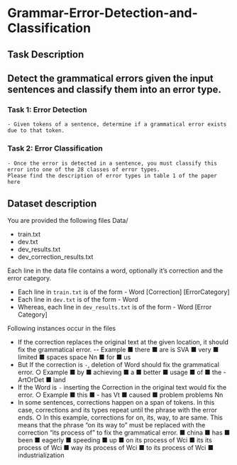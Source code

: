 # Grammar-Error-Detection-and-Classification
## Task Description  

## Detect the grammatical errors given the input sentences and classify them into an error type.  
 
### Task 1: Error Detection 
    - Given tokens of a sentence, determine if a grammatical error exists due to that token. 
 
### Task 2: Error Classification 

    - Once the error is detected in a sentence, you must classify this error into one of the 28 classes of error types. 
    Please find the description of error types in table 1 of the paper here
   
   
## Dataset description  
You are provided the following files
Data/ 
- train.txt   
- dev.txt 
- dev_results.txt 
- dev_correction_results.txt 

Each line in the data file contains a word, optionally it’s correction and the error category. 
  - Each line in `train.txt` is of the form - Word [Correction] [ErrorCategory] 
  - Each line in `dev.txt` is of the form - Word 
  - Whereas, each line in `dev_results.txt` is of the form - Word [Error Category] 

Following instances occur in the files 
  - If the correction replaces the original text at the given location, it should fix the grammatical error. 
    -- Example 
      ■ there 
      ■ are is SVA 
      ■ very 
      ■ limited 
      ■ spaces space Nn 
      ■ for 
      ■ us 
  - But If the correction is `-`, deletion of Word should fix the grammatical error. 
    ○ Example 
      ■ by 
      ■ achieving 
      ■ a 
      ■ better 
      ■ usage 
      ■ of 
      ■ the - ArtOrDet 
      ■ land 
  - If the Word is `-` inserting the Correction in the original text would fix the error. 
    ○ Example 
      ■ this 
      ■ - has Vt 
      ■ caused 
      ■ problem problems Nn 
  - In some sentences, corrections happen on a span of tokens. In this case, corrections and its types repeat until the phrase      with the error ends. 
    ○ In this example, corrections for on, its, way, to are same. This means that the phrase “on its way to” must be replaced          with the correction “its process of” to fix the grammatical error. 
      ■ china 
■ has 
■ been 
■ eagerly 
■ speeding 
■ up 
■ on its process of Wci 
■ its its process of Wci 
■ way its process of Wci 
■ to its process of Wci 
■ industrialization 
